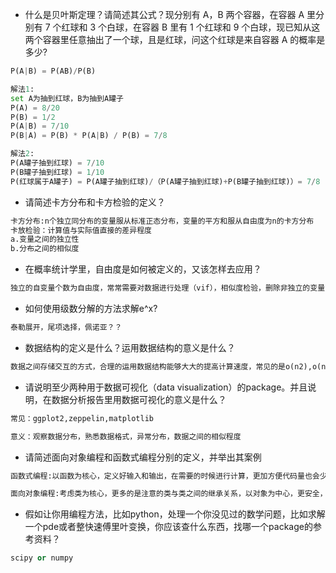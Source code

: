 - 什么是贝叶斯定理？请简述其公式？现分别有 A，B 两个容器，在容器 A 里分别有 7 个红球和 3 个白球，在容器 B 里有 1 个红球和 9 个白球，现已知从这两个容器里任意抽出了一个球，且是红球，问这个红球是来自容器 A 的概率是多少?

```python
P(A|B) = P(AB)/P(B)

解法1:
set A为抽到红球，B为抽到A罐子
P(A) = 8/20
P(B) = 1/2
P(A|B) = 7/10
P(B|A) = P(B) * P(A|B) / P(B) = 7/8

解法2:
P(A罐子抽到红球) = 7/10
P(B罐子抽到红球) = 1/10
P(红球属于A罐子) = P(A罐子抽到红球)/（P(A罐子抽到红球)+P(B罐子抽到红球)）= 7/8
```

- 请简述卡方分布和卡方检验的定义？

```python
卡方分布:n个独立同分布的变量服从标准正态分布，变量的平方和服从自由度为n的卡方分布
卡放检验：计算值与实际值直接的差异程度
a.变量之间的独立性
b.分布之间的相似度
```

- 在概率统计学里，自由度是如何被定义的，又该怎样去应用？
```python
独立的自变量个数为自由度，常常需要对数据进行处理（vif），相似度检验，删除非独立的变量，降低过拟合的程；也会通过交叉的方式构造新的变量，增加自由度，提高拟合能力(FFM,FM)。
```

- 如何使用级数分解的方法求解e^x?
```python
泰勒展开，尾项选择，佩诺亚？？
```

- 数据结构的定义是什么？运用数据结构的意义是什么？
```python
数据之间存储交互的方式，合理的运用数据结构能够大大的提高计算速度，常见的是o(n2),o(nlogn),o(n)
```

- 请说明至少两种用于数据可视化（data visualization）的package。并且说明，在数据分析报告里用数据可视化的意义是什么？
```python
常见：ggplot2,zeppelin,matplotlib

意义：观察数据分布，熟悉数据格式，异常分布，数据之间的相似程度
```

- 请简述面向对象编程和函数式编程分别的定义，并举出其案例
```python
函数式编程:以函数为核心，定义好输入和输出，在需要的时候进行计算，更加方便代码量也会少很多，但是每次计算更加占资源，拖慢集群的速度

面向对象编程:考虑类为核心，更多的是注意的类与类之间的继承关系，以对象为中心，更安全，不知道类内部的实现逻辑，但是维护麻烦
```

- 假如让你用编程方法，比如python，处理一个你没见过的数学问题，比如求解一个pde或者整快速傅里叶变换，你应该查什么东西，找哪一个package的参考资料？
```python
scipy or numpy
```
